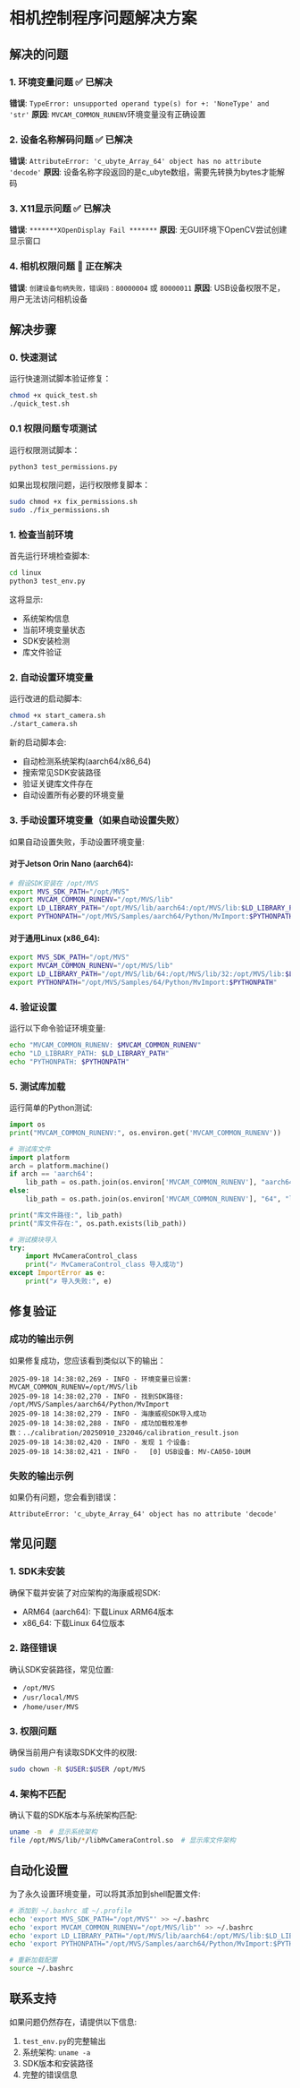 # 相机控制程序问题解决方案

## 解决的问题

### 1. 环境变量问题 ✅ 已解决
**错误**: `TypeError: unsupported operand type(s) for +: 'NoneType' and 'str'`
**原因**: `MVCAM_COMMON_RUNENV`环境变量没有正确设置

### 2. 设备名称解码问题 ✅ 已解决  
**错误**: `AttributeError: 'c_ubyte_Array_64' object has no attribute 'decode'`
**原因**: 设备名称字段返回的是c_ubyte数组，需要先转换为bytes才能解码

### 3. X11显示问题 ✅ 已解决
**错误**: `*******XOpenDisplay Fail *******`
**原因**: 无GUI环境下OpenCV尝试创建显示窗口

### 4. 相机权限问题 🔧 正在解决
**错误**: `创建设备句柄失败，错误码：80000004` 或 `80000011`
**原因**: USB设备权限不足，用户无法访问相机设备

## 解决步骤

### 0. 快速测试

运行快速测试脚本验证修复：
```bash
chmod +x quick_test.sh
./quick_test.sh
```

### 0.1 权限问题专项测试

运行权限测试脚本：
```bash
python3 test_permissions.py
```

如果出现权限问题，运行权限修复脚本：
```bash
sudo chmod +x fix_permissions.sh
sudo ./fix_permissions.sh
```

### 1. 检查当前环境

首先运行环境检查脚本:
```bash
cd linux
python3 test_env.py
```

这将显示:
- 系统架构信息
- 当前环境变量状态
- SDK安装检测
- 库文件验证

### 2. 自动设置环境变量

运行改进的启动脚本:
```bash
chmod +x start_camera.sh
./start_camera.sh
```

新的启动脚本会:
- 自动检测系统架构(aarch64/x86_64)
- 搜索常见SDK安装路径
- 验证关键库文件存在
- 自动设置所有必要的环境变量

### 3. 手动设置环境变量（如果自动设置失败）

如果自动设置失败，手动设置环境变量:

#### 对于Jetson Orin Nano (aarch64):
```bash
# 假设SDK安装在 /opt/MVS
export MVS_SDK_PATH="/opt/MVS"
export MVCAM_COMMON_RUNENV="/opt/MVS/lib"
export LD_LIBRARY_PATH="/opt/MVS/lib/aarch64:/opt/MVS/lib:$LD_LIBRARY_PATH"
export PYTHONPATH="/opt/MVS/Samples/aarch64/Python/MvImport:$PYTHONPATH"
```

#### 对于通用Linux (x86_64):
```bash
export MVS_SDK_PATH="/opt/MVS"
export MVCAM_COMMON_RUNENV="/opt/MVS/lib"
export LD_LIBRARY_PATH="/opt/MVS/lib/64:/opt/MVS/lib/32:/opt/MVS/lib:$LD_LIBRARY_PATH"
export PYTHONPATH="/opt/MVS/Samples/64/Python/MvImport:$PYTHONPATH"
```

### 4. 验证设置

运行以下命令验证环境变量:
```bash
echo "MVCAM_COMMON_RUNENV: $MVCAM_COMMON_RUNENV"
echo "LD_LIBRARY_PATH: $LD_LIBRARY_PATH"
echo "PYTHONPATH: $PYTHONPATH"
```

### 5. 测试库加载

运行简单的Python测试:
```python
import os
print("MVCAM_COMMON_RUNENV:", os.environ.get('MVCAM_COMMON_RUNENV'))

# 测试库文件
import platform
arch = platform.machine()
if arch == 'aarch64':
    lib_path = os.path.join(os.environ['MVCAM_COMMON_RUNENV'], "aarch64", "libMvCameraControl.so")
else:
    lib_path = os.path.join(os.environ['MVCAM_COMMON_RUNENV'], "64", "libMvCameraControl.so")

print("库文件路径:", lib_path)
print("库文件存在:", os.path.exists(lib_path))

# 测试模块导入
try:
    import MvCameraControl_class
    print("✓ MvCameraControl_class 导入成功")
except ImportError as e:
    print("✗ 导入失败:", e)
```

## 修复验证

### 成功的输出示例
如果修复成功，您应该看到类似以下的输出：
```
2025-09-18 14:38:02,269 - INFO - 环境变量已设置: MVCAM_COMMON_RUNENV=/opt/MVS/lib
2025-09-18 14:38:02,270 - INFO - 找到SDK路径: /opt/MVS/Samples/aarch64/Python/MvImport
2025-09-18 14:38:02,279 - INFO - 海康威视SDK导入成功
2025-09-18 14:38:02,288 - INFO - 成功加载校准参数：../calibration/20250910_232046/calibration_result.json
2025-09-18 14:38:02,420 - INFO - 发现 1 个设备:
2025-09-18 14:38:02,421 - INFO -   [0] USB设备: MV-CA050-10UM
```

### 失败的输出示例
如果仍有问题，您会看到错误：
```
AttributeError: 'c_ubyte_Array_64' object has no attribute 'decode'
```

## 常见问题

### 1. SDK未安装
确保下载并安装了对应架构的海康威视SDK:
- ARM64 (aarch64): 下载Linux ARM64版本
- x86_64: 下载Linux 64位版本

### 2. 路径错误
确认SDK安装路径，常见位置:
- `/opt/MVS`
- `/usr/local/MVS`
- `/home/user/MVS`

### 3. 权限问题
确保当前用户有读取SDK文件的权限:
```bash
sudo chown -R $USER:$USER /opt/MVS
```

### 4. 架构不匹配
确认下载的SDK版本与系统架构匹配:
```bash
uname -m  # 显示系统架构
file /opt/MVS/lib/*/libMvCameraControl.so  # 显示库文件架构
```

## 自动化设置

为了永久设置环境变量，可以将其添加到shell配置文件:

```bash
# 添加到 ~/.bashrc 或 ~/.profile
echo 'export MVS_SDK_PATH="/opt/MVS"' >> ~/.bashrc
echo 'export MVCAM_COMMON_RUNENV="/opt/MVS/lib"' >> ~/.bashrc
echo 'export LD_LIBRARY_PATH="/opt/MVS/lib/aarch64:/opt/MVS/lib:$LD_LIBRARY_PATH"' >> ~/.bashrc
echo 'export PYTHONPATH="/opt/MVS/Samples/aarch64/Python/MvImport:$PYTHONPATH"' >> ~/.bashrc

# 重新加载配置
source ~/.bashrc
```

## 联系支持

如果问题仍然存在，请提供以下信息:
1. `test_env.py`的完整输出
2. 系统架构: `uname -a`
3. SDK版本和安装路径
4. 完整的错误信息